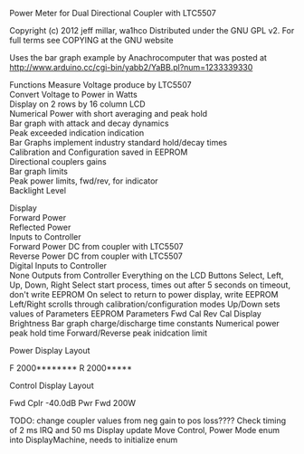 Power Meter for Dual Directional Coupler with LTC5507
 
Copyright (c) 2012 jeff millar, wa1hco
Distributed under the GNU GPL v2. For full terms see COPYING at the GNU website
 
Uses the bar graph example by Anachrocomputer that was posted at  
  http://www.arduino.cc/cgi-bin/yabb2/YaBB.pl?num=1233339330
   
Functions
  Measure Voltage produce by LTC5507  
  Convert Voltage to Power in Watts  
  Display on 2 rows by 16 column LCD  
    Numerical Power with short averaging and peak hold  
    Bar graph with attack and decay dynamics  
    Peak exceeded indication indication  
  Bar Graphs implement industry standard hold/decay times  
  Calibration and Configuration saved in EEPROM  
    Directional couplers gains  
    Bar graph limits  
    Peak power limits, fwd/rev, for indicator  
    Backlight Level  

  Display  
    Forward Power  
    Reflected Power  
  Inputs to Controller  
    Forward Power DC from coupler with LTC5507  
    Reverse Power DC from coupler with LTC5507  
  Digital Inputs to Controller  
    None
  Outputs from Controller
    Everything on the LCD
  Buttons
    Select, Left, Up, Down, Right
    Select start process, times out after 5 seconds
      on timeout, don't write EEPROM
      On select to return to power display, write EEPROM
    Left/Right scrolls through calibration/configuration modes
    Up/Down sets values of Parameters
  EEPROM Parameters
    Fwd Cal
    Rev Cal
    Display Brightness
    Bar graph charge/discharge time constants
    Numerical power peak hold time
    Forward/Reverse peak inidcation limit
 
 Power Display Layout 

  F 2000********
  R 2000*****

 Control Display Layout 

  Fwd Cplr -40.0dB
  Pwr Fwd 200W  

TODO:
   change coupler values from neg gain to pos loss????
   Check timing of 2 ms IRQ and 50 ms Display update
   Move Control, Power Mode enum into DisplayMachine, needs to initialize enum
